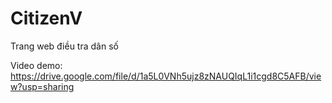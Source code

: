 # CitizenV
Trang web điều tra dân số

Video demo: https://drive.google.com/file/d/1a5L0VNh5ujz8zNAUQIqL1i1cgd8C5AFB/view?usp=sharing
